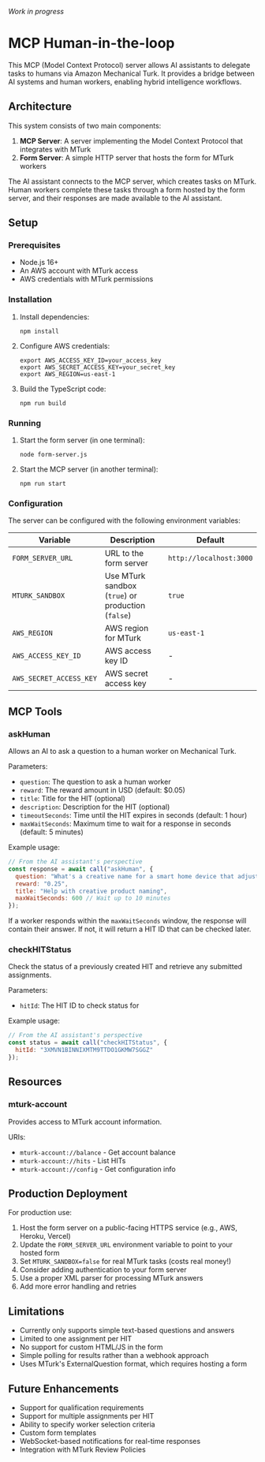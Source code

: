 *Work in progress*

# MCP Human-in-the-loop

This MCP (Model Context Protocol) server allows AI assistants to delegate tasks to humans via Amazon Mechanical Turk. It provides a bridge between AI systems and human workers, enabling hybrid intelligence workflows.

## Architecture

This system consists of two main components:

1. **MCP Server**: A server implementing the Model Context Protocol that integrates with MTurk
2. **Form Server**: A simple HTTP server that hosts the form for MTurk workers

The AI assistant connects to the MCP server, which creates tasks on MTurk. Human workers complete these tasks through a form hosted by the form server, and their responses are made available to the AI assistant.

## Setup

### Prerequisites

- Node.js 16+
- An AWS account with MTurk access
- AWS credentials with MTurk permissions

### Installation

1. Install dependencies:
   ```
   npm install
   ```

2. Configure AWS credentials:
   ```
   export AWS_ACCESS_KEY_ID=your_access_key
   export AWS_SECRET_ACCESS_KEY=your_secret_key
   export AWS_REGION=us-east-1
   ```

3. Build the TypeScript code:
   ```
   npm run build
   ```

### Running

1. Start the form server (in one terminal):
   ```
   node form-server.js
   ```

2. Start the MCP server (in another terminal):
   ```
   npm run start
   ```

### Configuration

The server can be configured with the following environment variables:

| Variable | Description | Default |
|----------|-------------|---------|
| `FORM_SERVER_URL` | URL to the form server | `http://localhost:3000` |
| `MTURK_SANDBOX` | Use MTurk sandbox (`true`) or production (`false`) | `true` |
| `AWS_REGION` | AWS region for MTurk | `us-east-1` |
| `AWS_ACCESS_KEY_ID` | AWS access key ID | - |
| `AWS_SECRET_ACCESS_KEY` | AWS secret access key | - |

## MCP Tools

### askHuman

Allows an AI to ask a question to a human worker on Mechanical Turk.

Parameters:
- `question`: The question to ask a human worker
- `reward`: The reward amount in USD (default: $0.05)
- `title`: Title for the HIT (optional)
- `description`: Description for the HIT (optional)
- `timeoutSeconds`: Time until the HIT expires in seconds (default: 1 hour)
- `maxWaitSeconds`: Maximum time to wait for a response in seconds (default: 5 minutes)

Example usage:
```javascript
// From the AI assistant's perspective
const response = await call("askHuman", {
  question: "What's a creative name for a smart home device that adjusts lighting based on mood?",
  reward: "0.25",
  title: "Help with creative product naming",
  maxWaitSeconds: 600 // Wait up to 10 minutes
});
```

If a worker responds within the `maxWaitSeconds` window, the response will contain their answer. If not, it will return a HIT ID that can be checked later.

### checkHITStatus

Check the status of a previously created HIT and retrieve any submitted assignments.

Parameters:
- `hitId`: The HIT ID to check status for

Example usage:
```javascript
// From the AI assistant's perspective
const status = await call("checkHITStatus", {
  hitId: "3XMVN1BINNIXMTM9TTDO1GKMW7SGGZ"
});
```

## Resources

### mturk-account

Provides access to MTurk account information.

URIs:
- `mturk-account://balance` - Get account balance
- `mturk-account://hits` - List HITs
- `mturk-account://config` - Get configuration info

## Production Deployment

For production use:

1. Host the form server on a public-facing HTTPS service (e.g., AWS, Heroku, Vercel)
2. Update the `FORM_SERVER_URL` environment variable to point to your hosted form
3. Set `MTURK_SANDBOX=false` for real MTurk tasks (costs real money!)
4. Consider adding authentication to your form server
5. Use a proper XML parser for processing MTurk answers
6. Add more error handling and retries

## Limitations

- Currently only supports simple text-based questions and answers
- Limited to one assignment per HIT
- No support for custom HTML/JS in the form
- Simple polling for results rather than a webhook approach
- Uses MTurk's ExternalQuestion format, which requires hosting a form

## Future Enhancements

- Support for qualification requirements
- Support for multiple assignments per HIT
- Ability to specify worker selection criteria
- Custom form templates
- WebSocket-based notifications for real-time responses
- Integration with MTurk Review Policies
